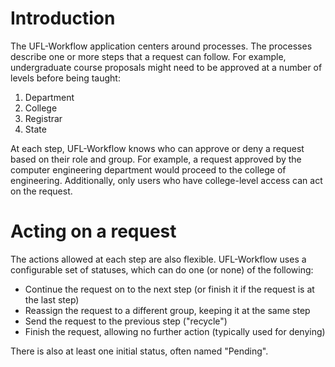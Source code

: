 # Introduction #

The UFL-Workflow application centers around processes. The processes describe one or more steps that a request can follow. For example, undergraduate course proposals might need to be approved at a number of levels before being taught:

  1. Department
  1. College
  1. Registrar
  1. State

At each step, UFL-Workflow knows who can approve or deny a request based on their role and group. For example, a request approved by the computer engineering department would proceed to the college of engineering. Additionally, only users who have college-level access can act on the request.

# Acting on a request #

The actions allowed at each step are also flexible. UFL-Workflow uses a configurable set of statuses, which can do one (or none) of the following:

  * Continue the request on to the next step (or finish it if the request is at the last step)
  * Reassign the request to a different group, keeping it at the same step
  * Send the request to the previous step ("recycle")
  * Finish the request, allowing no further action (typically used for denying)

There is also at least one initial status, often named "Pending".